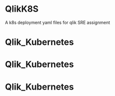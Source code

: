 # QlikK8S
A k8s deployment yaml files for qlik SRE assignment
# Qlik_Kubernetes
# Qlik_Kubernetes
# Qlik_Kubernetes
